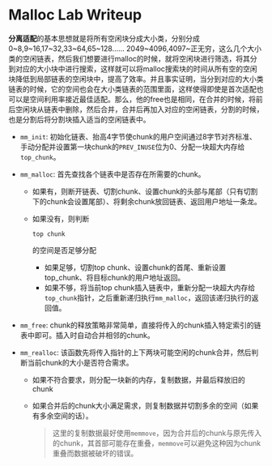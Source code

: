 # Malloc Lab Writeup

**分离适配**的基本思想就是将所有空闲块分成大小类，分别分成0~8,9~16,17~32,33~64,65~128…… 2049~4096,4097~正无穷，这么几个大小类的空闲链表，然后我们想要进行malloc的时候，就将空闲块进行筛选，将其分到对应的大小块中进行搜索，这样就可以将malloc搜索块的时间从所有空的空闲块降低到局部链表的空闲块中，提高了效率。并且事实证明，当分到对应的大小类链表的时候，它的空间也会在大小类链表的范围里面，这样使得即使是首次适配也可以是空间利用率接近最佳适配。那么，他的free也是相同，在合并的时候，将前后空闲块从链表中删除，然后合并，合并后再加入对应的空闲链表，分割的时候，也是分割后将分割块插入适当的空闲链表中。



- `mm_init`: 初始化链表、抬高4字节使chunk的用户空间通过8字节对齐标准、手动分配并设置第一块chunk的`PREV_INUSE`位为0、分配一块超大内存给`top_chunk`。

- `mm_malloc`: 首先查找各个链表中是否存在所需要的chunk。

  - 如果有，则断开链表、切割chunk、设置chunk的头部与尾部（只有切割下的chunk会设置尾部）、将剩余chunk放回链表、返回用户地址一条龙。

  - 如果没有，则判断

    ```
    top chunk
    ```

    的空间是否足够分配

    - 如果足够，切割top chunk、设置chunk的首尾、重新设置top_chunk、将目标chunk的用户地址返回。
    - 如果不够，将当前top chunk插入链表中，重新分配一块超大内存给`top_chunk`指针，之后重新递归执行`mm_malloc`，返回该递归执行的返回值。

- `mm_free`: chunk的释放策略非常简单，直接将传入的chunk插入特定索引的链表中即可。插入时自动合并相邻的chunk。

- `mm_realloc`: 该函数先将传入指针的上下两块可能空闲的chunk合并，然后判断当前chunk的大小是否符合需求。
  
  - 如果不符合要求，则分配一块新的内存，复制数据，并最后释放旧的chunk

  - 如果合并后的chunk大小满足需求，则复制数据并切割多余的空间（如果有多余空间的话）。

    > 这里的复制数据最好使用`memmove`，因为合并后的chunk与原先传入的chunk，其首部可能存在重叠，`memmove`可以避免这种因为chunk重叠而数据被破坏的错误。

